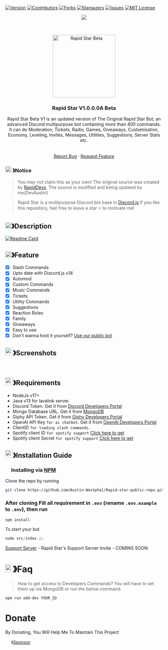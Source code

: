 
[![Version][version-shield]](version-url)
[![Contributors][contributors-shield]][contributors-url]
[![Forks][forks-shield]][forks-url]
[![Stargazers][stars-shield]][stars-url]
[![Issues][issues-shield]][issues-url]
[![MIT License][license-shield]][license-url]
<center><img src="https://cdn.discordapp.com/attachments/1091445917225320479/1162815312404676638/Picsart_23-10-14_14-12-24-900.jpg?ex=653d4f26&is=652ada26&hm=9de1170aab50f063db2e1a5fdbe43212f66a86cd23d58e71ed820ef6629696a0&" /></center>

<br />

<!--[![Run on Repl.it](https://repl.it/badge/github/Austin-Westphal/Discord-Bot)](https://replit.com/@trustingod/Discord-Bot-v14?v=1)
[![Remix on Glitch](https://cdn.glitch.com/2703baf2-b643-4da7-ab91-7ee2a2d00b5b%2Fremix-button.svg)](https://glitch.com/edit/#!/import/github/RapidDevs/Discord-Bot)-->

<!-- PROJECT LOGO -->
<br />
<p align="center">
  <a href="https://github.com/Austin-Westphal/rapid-star-bot-v1-0-0">
    <img src="https://cdn.discordapp.com/avatars/1091342150232457226/1bb264642390cb64df787be15d240051.png?size=4096" alt="Rapid Star Beta" width="200" height="200">
  </a>

  <h3 align="center">Rapid Star V1.0.0.0A Beta</h3>

  <p align="center">
    Rapid Star Beta V1 is an updated version of The Original Rapid Star Bot, an advanced Discord multipurpose bot containing more than 400 commands.<br> It can do Moderation, Tickets, Radio, Games, Giveaways, Customisation, Economy, Leveling, Invites, Messages, Utilities, Suggestions, Server Stats etc.<br>
    <br />
    <br />
    <a href="https://github.com/Austin-Westphal/rapid-star-bot-v1-0-0/issues">Report Bug</a>
    ·
    <a href="https://github.com/Austin-Westphal/rapid-star-bot-v1-0-0/issues">Request Feature</a>
  </p>
</p>

<!-- NOTICE -->

### <img src="https://cdn.discordapp.com/emojis/1055803759831294013.png" width="20px" height="20px"> 》Notice 
> You may not claim this as your own! The original source was created by [RapidDevs](https://github.com/Austin-Westphal). The source is modified and being updated by me(DevAustin)

> Rapid Star is a multipurpose Discord bot base in [Discord.js](https://github.com/Discordjs/discordjs)
If you like this repository, feel free to leave a star ⭐ to motivate me!

<!-- ABOUT THE PROJECT -->

## <img src="https://cdn.discordapp.com/attachments/1091445917225320479/1162767937019592704/Picsart_23-10-14_10-17-58-073.jpg?ex=653d2307&is=652aae07&hm=ba3533b9c7da805567fe801c6fd81831375b17d9b1e2d1ea8b39d3d7378cb8bb&" width="20px" height="20px">》Description 
[![Readme Card](https://cdn.discordapp.com/attachments/1091445917225320479/1162767937019592704/Picsart_23-10-14_10-17-58-073.jpg?ex=653d2307&is=652aae07&hm=ba3533b9c7da805567fe801c6fd81831375b17d9b1e2d1ea8b39d3d7378cb8bb&)](https://github.com/Austin-Westphal/rapid-star-bot-v1-0-0)
## <img src="https://cdn.discordapp.com/attachments/1091445917225320479/1162767937019592704/Picsart_23-10-14_10-17-58-073.jpg?ex=653d2307&is=652aae07&hm=ba3533b9c7da805567fe801c6fd81831375b17d9b1e2d1ea8b39d3d7378cb8bb&" width="20px" height="20px">》Feature
- [x] Slash Commands 
- [x] Upto date with Discord.js v14
- [x] Automod
- [x] Custom Commands
- [x] Music Commands
- [x] Tickets
- [x] Utility Commands
- [x] Suggestions 
- [x] Reaction Roles
- [x] Family
- [x] Giveaways 
- [x] Easy to use
- [x] Don't wanna host it yourself? [Use our public bot](https://discord.com/api/oauth2/authorize?client_id=860390761307439114&permissions=8&scope=bot%20applications.commands)
## <img src="https://cdn.discordapp.com/emojis/1028680849195020308.png" width="25px" height="25px">》Screenshots
<br />
<p align="center">
  <a href="https://github.com/Austin-Westphal/rapid-star-bot-v1-0-0">
  <!--  <img src="https://cdn.discordapp.com/attachments/778665159316209748/1055832339328024666/207117434-d98356b1-bf19-418e-9e12-0ef83e0d9a21.png"> -->
  </a>
</p>

## <img src="https://cdn.discordapp.com/emojis/1009754836314628146.gif" width="25px" height="25px">》Requirements
- NodeJs v17+
- Java v13 for lavalink server.
- Discord Token. Get it from [Discord Developers Portal](https://discord.com/developers/applications)
- Mongo Database URL. Get it from [MongoDB](https://cloud.mongodb.com/v2/635277bf9f5c7b5620db28a4#clusters)
- Giphy API Token. Get it from [Giphy Developers Portal](https://developers.giphy.com/)
- OpenAI API Key `for ai chatbot`. Get it from [OpenAi Developers Portal](https://beta.openai.com/account/api-keys)
- ClientID `for loading slash commands.`
- Spotify client ID `for spotify support` [Click here to get](https://developer.spotify.com/dashboard/login)
- Spotify client Secret `for spotify support` [Click here to get](https://developer.spotify.com/dashboard/login)

## <img src="https://cdn.discordapp.com/emojis/814216203466965052.png" width="25px" height="25px">》Installation Guide

### <img src="https://cdn.discordapp.com/emojis/1028680849195020308.png" width="15px" height="15px"> Installing via [NPM](https://www.npmjs.com/)
Clone the repo by running
```bash
git clone https://github.com/Austin-Westphal/Rapid-star-public-repo.git
```
### After cloning Fill all requirement in `.env` **(rename `.env.example` to `.env`)**, then run

```bash
npm install
```
To start your bot 

```js
node src/index.js
```

<!-- ##<img src="https://cdn.discordapp.com/emojis/1036083490292244493.png" width="15px" height="15px">》Support Server
[![DiscordBanner](https://invidget.switchblade.xyz/techpoint-1016942011024158782)](https://discord.gg/techpoint-1016942011024158782) -->

[Support Server](https://discord.gg) - Rapid Star's Support Server Invite - COMING SOON

# <img src="https://cdn.discordapp.com/emojis/1015745034076819516.png" width="25px" height="25px">》Faq
> How to get access to Developers Commands? You will have to set them up via MongoDB or run the below command.

```bash
npm run add-dev YOUR_ID
```
# Donate

 By Donating, You Will Help Me To Maintain This Project 

<img src="https://cdn.discordapp.com/emojis/809085860632985630.png" width="15px" height="15px"> 》[Sponsor](https://github.com/sponsors/Austin-Westphal)

[version-shield]: https://img.shields.io/github/package-json/v/Austin-Westphal/Discord-Bot?style=for-the-badge
[version-url]: https://github.com/brblacky/WaveMusic
[contributors-shield]: https://img.shields.io/github/contributors/Austin-Westphal/Discord-Bot.svg?style=for-the-badge
[contributors-url]: https://github.com/Austin-Westphal/Discord-Bot/graphs/contributors
[forks-shield]: https://img.shields.io/github/forks/Austin-Westphal/Discord-Bot.svg?style=for-the-badge
[forks-url]: https://github.com/Austin-Westphal/Discord-Bot/network/members
[stars-shield]: https://img.shields.io/github/stars/Austin-Westphal/Discord-Bot.svg?style=for-the-badge
[stars-url]: https://github.com/Austin-Westphal/Discord-Bot/stargazers
[issues-shield]: https://img.shields.io/github/issues/Austin-Westphal/Discord-Bot.svg?style=for-the-badge
[issues-url]: https://github.com/Austin-Westphal/Discord-Bot/issues
[license-shield]: https://img.shields.io/github/license/Austin-Westphal/Discord-Bot.svg?style=for-the-badge
[license-url]: https://github.com/Austin-Westphal/Discord-Bot/blob/master/LICENSE
